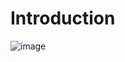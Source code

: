 
# Introduction 

![image](https://github.com/user-attachments/assets/d1f8fde0-23bd-450a-9bb0-2b483501dcda)


